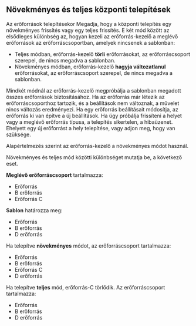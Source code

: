 ## <a name="incremental-and-complete-deployments"></a>Növekményes és teljes központi telepítések
Az erőforrások telepítésekor Megadja, hogy a központi telepítés egy növekményes frissítés vagy egy teljes frissítés. E két mód között az elsődleges különbség az, hogyan kezeli az erőforrás-kezelő a meglévő erőforrások az erőforráscsoportban, amelyek nincsenek a sablonban:

* Teljes módban, erőforrás-kezelő **törli** erőforrásokat, az erőforráscsoport szerepel, de nincs megadva a sablonban. 
* Növekményes módban, erőforrás-kezelő **hagyja változatlanul** erőforrásokat, az erőforráscsoport szerepel, de nincs megadva a sablonban.

Mindkét módnál az erőforrás-kezelő megpróbálja a sablonban megadott összes erőforrások biztosításához. Ha az erőforrás már létezik az erőforráscsoporthoz tartozik, és a beállítások nem változnak, a művelet nincs változás eredményezi. Ha egy erőforrás beállításait módosítja, az erőforrás ki van építve a új beállítások. Ha úgy próbálja frissíteni a helyet vagy a meglévő erőforrás típusa, a telepítés sikertelen, a hibaüzenet. Ehelyett egy új erőforrást a hely telepítése, vagy adjon meg, hogy van szüksége.

Alapértelmezés szerint az erőforrás-kezelő a növekményes módot használ.

Növekményes és teljes mód közötti különbséget mutatja be, a következő eset.

**Meglévő erőforráscsoport** tartalmazza:

* Erőforrás
* B erőforrás
* Erőforrás C

**Sablon** határozza meg:

* Erőforrás
* B erőforrás
* D erőforrás

Ha telepítve **növekményes** módot, az erőforráscsoport tartalmazza:

* Erőforrás
* B erőforrás
* Erőforrás C
* D erőforrás

Ha telepítve **teljes** mód, erőforrás-C törlődik. Az erőforráscsoport tartalmazza:

* Erőforrás
* B erőforrás
* D erőforrás
